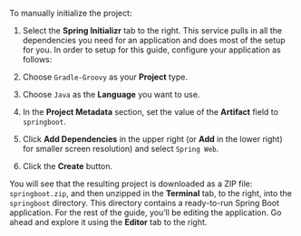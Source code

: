 To manually initialize the project:

1.  Select the **Spring Initializr** tab to the right. This service
    pulls in all the dependencies you need for an application and does
    most of the setup for you. In order to setup for this guide,
    configure your application as follows:

2.  Choose `Gradle-Groovy` as your **Project** type.

3.  Choose `Java` as the **Language** you want to use.

4.  In the **Project Metadata** section, set the value of the
    **Artifact** field to `springboot`.

5.  Click **Add Dependencies** in the upper right (or **Add** in the
    lower right) for smaller screen resolution) and select `Spring Web`.

6.  Click the **Create** button.

You will see that the resulting project is downloaded as a ZIP file:
`springboot.zip`, and then unzipped in the **Terminal** tab, to the
right, into the `springboot` directory. This directory contains a
ready-to-run Spring Boot application. For the rest of the guide, you’ll
be editing the application. Go ahead and explore it using the **Editor**
tab to the right.

